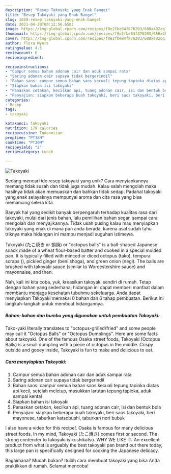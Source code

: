 ```yaml
---
description: "Resep Takoyaki yang Enak Banget"
title: "Resep Takoyaki yang Enak Banget"
slug: 1659-resep-takoyaki-yang-enak-banget
date: 2021-04-20T00:12:56.650Z
image: https://img-global.cpcdn.com/recipes/f8e2fbe84f876203/680x482cq70/takoyaki-foto-resep-utama.jpg
thumbnail: https://img-global.cpcdn.com/recipes/f8e2fbe84f876203/680x482cq70/takoyaki-foto-resep-utama.jpg
cover: https://img-global.cpcdn.com/recipes/f8e2fbe84f876203/680x482cq70/takoyaki-foto-resep-utama.jpg
author: Flora Myers
ratingvalue: 4.5
reviewcount: 6
recipeingredient:

recipeinstructions:
- "Campur semua bahan adonan cair dan aduk sampai rata"
- "Saring adonan cair supaya tidak bergerindil"
- "Bahan saos: campur semua bahan saos kecuali tepung tapioka diatas api kecil, setelah meletup, masukkan larutan tepung tapioka, aduk sampai kental"
- "Siapkan bahan isi takoyaki"
- "Panaskan cetakan, kecilkan api, tuang adonan cair, isi dan bentuk bola"
- "Penyajian: siapkan beberapa buah takoyaki, beri saos takoyaki, beri mayonese, taburkan katsobushi, taburkan nori bubuk"
categories:
- Resep
tags:
- takoyaki

katakunci: takoyaki 
nutrition: 179 calories
recipecuisine: Indonesian
preptime: "PT38M"
cooktime: "PT30M"
recipeyield: "2"
recipecategory: Lunch

---
```



![Takoyaki](https://img-global.cpcdn.com/recipes/f8e2fbe84f876203/680x482cq70/takoyaki-foto-resep-utama.jpg)

Sedang mencari ide resep takoyaki yang unik? Cara menyiapkannya memang tidak susah dan tidak juga mudah. Kalau salah mengolah maka hasilnya tidak akan memuaskan dan bahkan tidak sedap. Padahal takoyaki yang enak selayaknya mempunyai aroma dan cita rasa yang bisa memancing selera kita.

Banyak hal yang sedikit banyak berpengaruh terhadap kualitas rasa dari takoyaki, mulai dari jenis bahan, lalu pemilihan bahan segar, sampai cara mengolah dan menyajikannya. Tidak usah pusing kalau mau menyiapkan takoyaki yang enak di mana pun anda berada, karena asal sudah tahu triknya maka hidangan ini mampu menjadi suguhan istimewa.

Takoyaki (たこ焼き or 蛸焼) or &#34;octopus balls&#34; is a ball-shaped Japanese snack made of a wheat flour-based batter and cooked in a special molded pan. It is typically filled with minced or diced octopus (tako), tempura scraps (), pickled ginger (beni shoga), and green onion (negi). The balls are brushed with takoyaki sauce (similar to Worcestershire sauce) and mayonnaise, and then.


Nah, kali ini kita coba, yuk, kreasikan takoyaki sendiri di rumah. Tetap dengan bahan yang sederhana, hidangan ini dapat memberi manfaat dalam membantu menjaga kesehatan tubuhmu sekeluarga. Anda dapat menyiapkan Takoyaki memakai 0 bahan dan 6 tahap pembuatan. Berikut ini langkah-langkah untuk membuat hidangannya.

<!--inarticleads1-->

##### Bahan-bahan dan bumbu yang digunakan untuk pembuatan Takoyaki:



Tako-yaki literally translates to &#34;octopus-grilled/fried&#34; and some people may call it &#34;Octopus Balls&#34; or &#34;Octopus Dumplings&#34;. Here are some facts about takoyaki. One of the famous Osaka street foods, Takoyaki (Octopus Balls) is a small dumpling with a piece of octopus in the middle. Crispy outside and gooey inside, Takoyaki is fun to make and delicious to eat. 

<!--inarticleads2-->

##### Cara menyiapkan Takoyaki:

1. Campur semua bahan adonan cair dan aduk sampai rata
1. Saring adonan cair supaya tidak bergerindil
1. Bahan saos: campur semua bahan saos kecuali tepung tapioka diatas api kecil, setelah meletup, masukkan larutan tepung tapioka, aduk sampai kental
1. Siapkan bahan isi takoyaki
1. Panaskan cetakan, kecilkan api, tuang adonan cair, isi dan bentuk bola
1. Penyajian: siapkan beberapa buah takoyaki, beri saos takoyaki, beri mayonese, taburkan katsobushi, taburkan nori bubuk


I also have a video for this recipe!. Osaka is famous for many delicious street foods. In my mind, Takoyaki (たこ焼き) comes first or second. The strong contender to takoyaki is kushikatsu. WHY WE LIKE IT: An excellent product from what is arguably the best takoyaki pan brand out there today, this large pan is specifically designed for cooking the Japanese delicacy. 

Bagaimana? Mudah bukan? Itulah cara membuat takoyaki yang bisa Anda praktikkan di rumah. Selamat mencoba!
